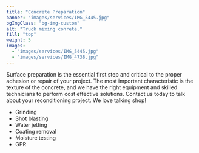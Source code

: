 ```yaml
---
title: "Concrete Preparation"
banner: "images/services/IMG_5445.jpg"
bgImgClass: "bg-img-custom"
alt: "Truck mixing conrete."
fill: "top"
weight: 5
images:
  - "images/services/IMG_5445.jpg"
  - "images/services/IMG_4738.jpg"
---
```


Surface preparation is the essential first step and critical to the proper adhesion or repair of your project. The most important characteristic is the texture of the concrete, and we have the right equipment and skilled technicians to perform cost effective solutions. Contact us today to talk about your reconditioning project. We love talking shop!

- Grinding
- Shot blasting
- Water jetting
- Coating removal
- Moisture testing
- GPR
